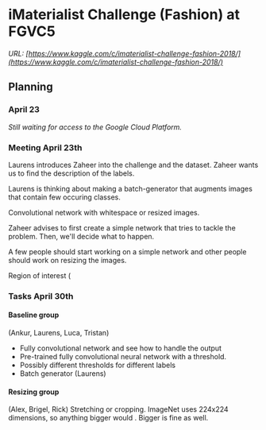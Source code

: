 # iMaterialist Challenge (Fashion) at FGVC5
_URL: [https://www.kaggle.com/c/imaterialist-challenge-fashion-2018/](https://www.kaggle.com/c/imaterialist-challenge-fashion-2018/)_

## Planning

### April 23
_Still waiting for access to the Google Cloud Platform._

### Meeting April 23th
Laurens introduces Zaheer into the challenge and the dataset. 
Zaheer wants us to find the description of the labels. 

Laurens is thinking about making a batch-generator that augments images that contain few occuring classes.

Convolutional network with whitespace or resized images. 

Zaheer advises to first create a simple network that tries to tackle the problem. Then, we'll decide what to happen. 

A few people should start working on a simple network and other people should work on resizing the images.

Region of interest (

### Tasks April 30th
#### Baseline group
(Ankur, Laurens, Luca, Tristan)
* Fully convolutional network and see how to handle the output
* Pre-trained fully convolutional neural network with a threshold.
* Possibly different thresholds for different labels
* Batch generator (Laurens)

#### Resizing group
(Alex, Brigel, Rick)
Stretching or cropping. ImageNet uses 224x224 dimensions, so anything bigger would . Bigger is fine as well. 
